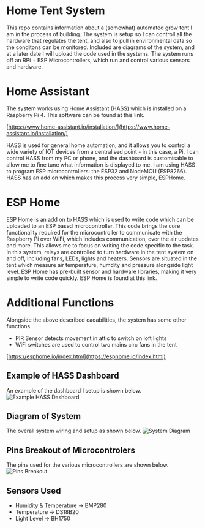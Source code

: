 # Home Tent System
This repo contains information about a (somewhat) automated grow tent I am in the process of building. The system is setup so I can controll all the hardware that regulates the tent, and also to pull in environmental data so the conditons can be monitored. Included are diagrams of the system, and at a later date I will upload the code used in the systems. The system runs off an RPi + ESP Microcontrollers, which run and control various sensors and hardware.

# Home Assistant
The system works using Home Assistant (HASS) which is installed on a Raspberry Pi 4. This software can be found at this link. 

[https://www.home-assistant.io/installation/](https://www.home-assistant.io/installation/)

HASS is used for general home automation, and it allows you to control a wide variety of IOT devices from a centralised point - in this case, a Pi. I can control HASS from my PC or phone, and the dashboard is customisable to allow me to fine tune what information is displayed to me. I am using HASS to program ESP microcontrollers: the ESP32 and NodeMCU (ESP8266). HASS has an add on which makes this process very simple, ESPHome.

# ESP Home
ESP Home is an add on to HASS which is used to write code which can be uploaded to an ESP based microcontroller. This code brings the core functionality required for the microcontroller to communicate with the Raspberry Pi over WiFi, which includes communication, over the air updates and more. This allows me to focus on writing the code specific to the task. In this system, relays are controlled to turn hardware in the tent system on and off, including fans, LEDs, lights and heaters. Sensors are situated in the tent which measure air temperature, humdity and pressure alongside light level. ESP Home has pre-built sensor and hardware libraries, making it very simple to write code quickly. ESP Home is found at this link.

# Additional Functions
Alongside the above described caoabilities, the system has some other functions.
<ul>
    <li>PIR Sensor detects movement in attic to switch on loft lights</li>
    <li>WiFi switches are used to control two mains circ fans in the tent</li>
</ul>


[https://esphome.io/index.html](https://esphome.io/index.html)

## Example of HASS Dashboard
An example of the dashboard I setup is shown below.
![Example HASS Dashboard](https://github.com/h4df13ld/home_tent/blob/main/HASS%20Dashboard.png)

## Diagram of System
The overall system wiring and setup as shown below.
![System Diagram](https://github.com/h4df13ld/home_tent/blob/main/Control%20System%20Diagram.png)

## Pins Breakout of Microcontrolers
The pins used for the various microcontrollers are shown below.
![Pins Breakout](https://github.com/h4df13ld/home_tent/blob/main/Pins%20Used%20In%20Control%20System.png)

## Sensors Used
<ul>
    <li>Humidity & Temperature -> BMP280</li>
    <li>Temperature -> DS18B20</li>
    <li>Light Level -> BH1750</li>
</ul>
